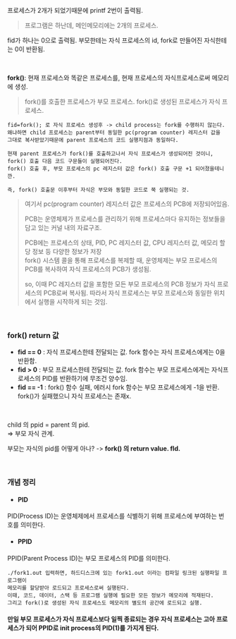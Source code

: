 프로세스가 2개가 되었기때문에 printf 2번이 출력됨.  
> 프로그램은 하난데, 메인메모리에는 2개의 프로세스.

fid가 하나는 0으로 출력됨. 부모한테는 자식 프로세스의 id, fork로 만들어진 자식한테는 0이 반환됨.  

<br>

**fork()**: 현재 프로세스와 똑같은 프로세스를, 현재 프로세스의 자식프로세스로써 메모리에 생성.  

> fork()를 호출한 프로세스가 부모 프로세스. fork()로 생성된 프로세스가 자식 프로세스.

```
fid=fork(); 로 자식 프로세스 생성후 -> child process는 fork를 수행하지 않는다.
왜냐하면 child 프로세스는 parent부터 동일한 pc(program counter) 레지스터 값을
그대로 복사받았기때문에 parent 프로세스의 코드 실행지점과 동일하다.

현재 parent 프로세스가 fork()를 호출하고나서 자식 프로세스가 생성되어진 것이니,  
fork() 호출 다음 코드 구문들이 실행되어진다.
fork() 호출 후, 부모 프로세스의 pc 레지스터 값은 fork() 호출 구문 +1 되어졌을테니깐.

즉, fork() 호출문 이후부터 자식은 부모와 동일한 코드로 쭉 실행되는 것.
```
> 여기서 pc(program counter) 레지스터 값은 프로세스의 PCB에 저장되어있음.
> 
> PCB는 운영체제가 프로세스를 관리하기 위해 프로세스마다 유지하는 정보들을 담고 있는 커널 내의 자료구조.
> 
> PCB에는 프로세스의 상태, PID, PC 레지스터 값, CPU 레지스터 값, 메모리 할당 정보 등 다양한 정보가 저장  
> fork() 시스템 콜을 통해 프로세스를 복제할 때, 운영체제는 부모 프로세스의 PCB를 복사하여 자식 프로세스의 PCB가 생성됨.
> 
> so, 이때 PC 레지스터 값을 포함한 모든 부모 프로세스의 PCB 정보가 자식 프로세스의 PCB로써 복사됨.
> 따라서 자식 프로세스는 부모 프로세스와 동일한 위치에서 실행을 시작하게 되는 것임.
<br>

### fork() return 값  

+ **fid == 0** : 자식 프로세스한테 전달되는 값. fork 함수는 자식 프로세스에게는 0을 반환함.
+ **fid > 0** : 부모 프로세스한테 전달되는 값. fork 함수는 부모 프로세스에게는 자식프로세스의 PID를 반환하기에 무조건 양수임.
+ **fid == -1** : fork() 함수 실패, 에러시 fork 함수는 부모 프로세스에게 -1을 반환. fork()가 실패했으니 자식 프로세스는 존재x.  

<br>

child 의 ppid = parent 의 pid.  
=> 부모 자식 관계.  

부모는 자식의 pid를 어떻게 아나? -> **fork() 의 return value. fId.**  


<br>

### 개념 정리

+ #### PID  
PID(Process ID)는 운영체제에서 프로세스를 식별하기 위해 프로세스에 부여하는 번호를 의미한다.  

+ #### PPID
PPID(Parent Process ID)는 부모 프로세스의 PID를 의미한다.  

```
./fork1.out 입력하면, 하드디스크에 있는 fork1.out 이라는 컴파일 링크된 실행파일 프로그램이  
메모리를 할당받아 로드되고 프로세스로써 실행된다.
이때, 코드, 데이터, 스택 등 프로그램 실행에 필요한 모든 정보가 메모리에 적재된다.  
그리고 fork()로 생성된 자식 프로세스도 메모리의 별도의 공간에 로드되고 실행.  
```

#### 만일 부모 프로세스가 자식 프로세스보다 일찍 종료되는 경우 자식 프로세스는 고아 프로세스가 되어 PPID로 init process의 PID(1)를 가지게 된다.


